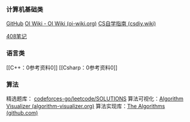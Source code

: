 ### 计算机基础类
[GitHub](https://github.com/)
[OI Wiki - OI Wiki (oi-wiki.org)](https://oi-wiki.org/)
[CS自学指南 (csdiy.wiki)](https://csdiy.wiki/%E8%AE%A1%E7%AE%97%E6%9C%BA%E7%BD%91%E7%BB%9C/topdown/)

[408笔记](https://onedrive.live.com/view.aspx?resid=69F279069FCB42FA!107&wdorigin=704)

### 语言类
[[C++：0参考资料0]]
[[Csharp：0参考资料0]]


### 算法
精选题库： [codeforces-go/leetcode/SOLUTIONS](https://github.com/EndlessCheng/codeforces-go/blob/master/leetcode/SOLUTIONS.md)
算法可视化：[Algorithm Visualizer (algorithm-visualizer.org)](https://algorithm-visualizer.org/)
算法实现库：[The Algorithms (github.com)](https://github.com/TheAlgorithms?q=C%2B%2B&type=all&language=&sort=)


